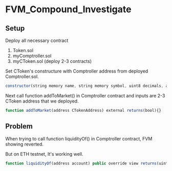# FVM_Compound_Investigate

## Setup

Deploy all necessary contract

1. Token.sol
2. myComptroller.sol
3. myCToken.sol (deploy 2-3 contracts)

Set CToken's constructure with Comptroller address from deployed Comptroller.sol.

```javascript
constructor(string memory name, string memory symbol, uint8 decimals, address underlying, address ComptrollerAddress, address CompAddr, uint256 initialExchangeRateMantissa) public{}
```

Next call function addToMarket() in Comptroller contract and inputs are 2-3 CToken address that we deployed.

```javascript
function addToMarket(address CTokenAddress) external returns(bool){}
```
## Problem

When trying to call function liquidityOf() in Comptroller contract, FVM showing reverted. 

But on ETH testnet, It's working well.

```javascript
function liquidityOf(address account) public override view returns(uint256){}
```
